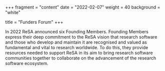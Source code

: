 +++
fragment = "content"
date = "2022-02-07"
weight = 40
background = "white"

title = "Funders Forum"
+++

In 2022 ReSA announced six Founding Members. Founding Members express their deep commitment to the ReSA vision that research software 
and those who develop and maintain it are recognised and valued as fundamental and vital to research worldwide. To do this, they provide 
resources needed to support ReSA in its aim to bring research software communities together to collaborate on the advancement of the 
research software ecosystem. 

